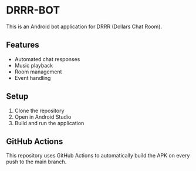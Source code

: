 # DRRR-BOT

This is an Android bot application for DRRR (Dollars Chat Room).

## Features
- Automated chat responses
- Music playback
- Room management
- Event handling

## Setup
1. Clone the repository
2. Open in Android Studio
3. Build and run the application

## GitHub Actions
This repository uses GitHub Actions to automatically build the APK on every push to the main branch.

